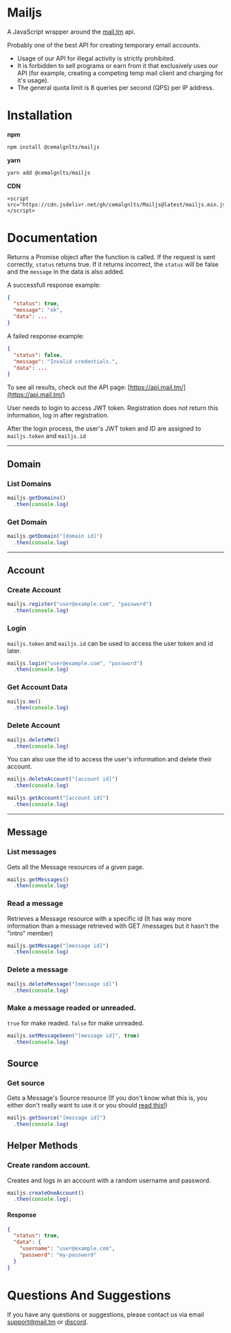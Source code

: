 # Mailjs

A JavaScript wrapper around the [mail.tm](https://docs.mail.tm/) api.

Probably one of the best API for creating temporary email accounts.

* Usage of our API for illegal activity is strictly prohibited.
* It is forbidden to sell programs or earn from it that exclusively uses our API (for example, creating a competing temp mail client and charging for it's usage).
* The general quota limit is 8 queries per second (QPS) per IP address.

# Installation

**npm**
```sh
npm install @cemalgnlts/mailjs
```

**yarn**
```sh
yarn add @cemalgnlts/mailjs
```

**CDN**
```
<script src="https://cdn.jsdelivr.net/gh/cemalgnlts/Mailjs@latest/mailjs.min.js"></script>
```

# Documentation

Returns a Promise object after the function is called. If the request is sent correctly, `status` returns true. If it returns incorrect, the `status` will be false and the `message` in the data is also added.

A successfull response example:

```json
{
  "status": true,
  "message": "ok",
  "data": ...
}
```

A failed response example:

```json
{
  "status": false,
  "message": "Invalid credentials.",
  "data": ...
}
```

To see all results, check out the API page: [https://api.mail.tm/](https://api.mail.tm/)

User needs to login to access JWT token. Registration does not return this information, log in after registration.


After the login process, the user's JWT token and ID are assigned to `mailjs.token` and `mailjs.id`

---

## Domain

### List Domains
```js
mailjs.getDomains()
  .then(console.log)
```

### Get Domain
```js
mailjs.getDomain("[domain id]")
  .then(console.log)
```

---

## Account

### Create Account
```js
mailjs.register("user@example.com", "password")
  .then(console.log)
```

### Login

`mailjs.token` and `mailjs.id` can be used to access the user token and id later.

```js
mailjs.login("user@example.com", "password")
  .then(console.log)
```

### Get Account Data
```js
mailjs.me()
  .then(console.log)
```

### Delete Account
```js
mailjs.deleteMe()
  .then(console.log)
```

You can also use the id to access the user's information and delete their account.

```js
mailjs.deleteAccount("[account id]")
  .then(console.log)
```

```js
mailjs.getAccount("[account id]")
  .then(console.log)
```

---

## Message

### List messages
Gets all the Message resources of a given page.

```js
mailjs.getMessages()
  .then(console.log)
```


### Read a message
Retrieves a Message resource with a specific id (It has way more information than a message retrieved with GET /messages but it hasn't the "intro" member)

```js
mailjs.getMessage("[message id]")
  .then(console.log)
```

### Delete a message
```js
mailjs.deleteMessage("[message id]")
  .then(console.log)
```

### Make a message readed or unreaded.
`true` for make readed. `false` for make unreaded.

```js
mailjs.setMessageSeen("[message id]", true)
  .then(console.log)
```

## Source

### Get source
Gets a Message's Source resource (If you don't know what this is, you either don't really want to use it or you should [read this!](https://en.wikipedia.org/wiki/Email#Plain_text_and_HTML))

```js
mailjs.getSource("[message id]")
  .then(console.log)
```

## Helper Methods

### Create random account.

Creates and logs in an account with a random username and password.

```js
mailjs.createOneAccount()
  .then(console.log);
```

#### Response

```json
{
  "status": true,
  "data": {
    "username": "user@example.com",
    "password": "my-password"
  }
}
```

# Questions And Suggestions
If you have any questions or suggestions, please contact us via email [support@mail.tm](mailto:support@mail.tm) or [discord](https://discord.gg/mail).

